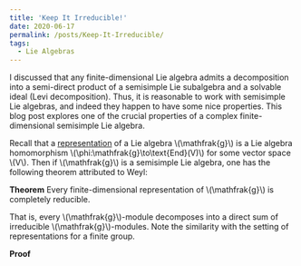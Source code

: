 ```yaml
---
title: 'Keep It Irreducible!'
date: 2020-06-17
permalink: /posts/Keep-It-Irreducible/
tags:
  - Lie Algebras
---
```

 
I discussed that any finite-dimensional Lie algebra admits a decomposition into a semi-direct product of a semisimple Lie subalgebra and a solvable ideal (Levi decomposition[](https://almosttrivial.github.io/posts/Levi-Decomposition/)). Thus, it is reasonable to work with semisimple Lie algebras, and indeed they happen to have some nice properties. This blog post explores one of the crucial properties of a complex finite-dimensional semisimple Lie algebra.

Recall that a [representation](https://almosttrivial.github.io/posts/Basics-Of-Lie-Algebras/) of a Lie algebra \\(\mathfrak{g}\\) is a Lie algebra homomorphism \\(\phi:\mathfrak{g}\to\text{End}(V)\\) for some vector space \\(V\\). Then if \\(\mathfrak{g}\\) is a semisimple Lie algebra, one has the following theorem attributed to Weyl:

**Theorem** Every finite-dimensional representation of \\(\mathfrak{g}\\) is completely reducible.

That is, every \\(\mathfrak{g}\\)-module decomposes into a direct sum of irreducible \\(\mathfrak{g}\\)-modules. Note the similarity with the setting of representations for a finite group.

**Proof** 
